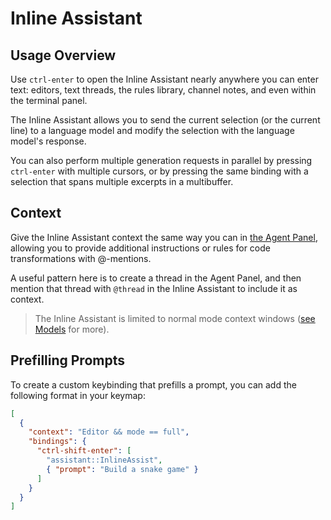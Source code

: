 # Inline Assistant

## Usage Overview

Use `ctrl-enter` to open the Inline Assistant nearly anywhere you can enter text: editors, text threads, the rules library, channel notes, and even within the terminal panel.

The Inline Assistant allows you to send the current selection (or the current line) to a language model and modify the selection with the language model's response.

You can also perform multiple generation requests in parallel by pressing `ctrl-enter` with multiple cursors, or by pressing the same binding with a selection that spans multiple excerpts in a multibuffer.

## Context

Give the Inline Assistant context the same way you can in [the Agent Panel](./agent-panel.md), allowing you to provide additional instructions or rules for code transformations with @-mentions.

A useful pattern here is to create a thread in the Agent Panel, and then mention that thread with `@thread` in the Inline Assistant to include it as context.

> The Inline Assistant is limited to normal mode context windows ([see Models](./models.md) for more).

## Prefilling Prompts

To create a custom keybinding that prefills a prompt, you can add the following format in your keymap:

```json
[
  {
    "context": "Editor && mode == full",
    "bindings": {
      "ctrl-shift-enter": [
        "assistant::InlineAssist",
        { "prompt": "Build a snake game" }
      ]
    }
  }
]
```
